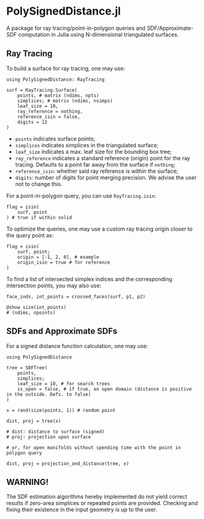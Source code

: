 # PolySignedDistance.jl

A package for ray tracing/point-in-polygon queries and SDF/Approximate-SDF computation in Julia using N-dimensional triangulated surfaces.

## Ray Tracing

To build a surface for ray tracing, one may use:

```
using PolySignedDistance: RayTracing

surf = RayTracing.Surface(
    points, # matrix (ndims, npts)
    simplices; # matrix (ndims, nsimps)
    leaf_size = 10,
    ray_reference = nothing,
    reference_isin = false,
    digits = 12
)
```

* `points` indicates surface points;
* `simplices` indicates simplices in the triangulated surface;
* `leaf_size` indicates a max. leaf size for the bounding box tree;
* `ray_reference` indicates a standard reference (origin) point for the ray tracing. Defaults to a point far away from the surface if `nothing`;
* `reference_isin`: whether said ray reference is within the surface;
* `digits`: number of digits for point merging precision. We advise the user not to change this.

For a point-in-polygon query, you can use `RayTracing.isin`:

```
flag = isin(
    surf, point
) # true if within solid
```

To optimize the queries, one may use a custom ray tracing origin closer to the query point as:

```
flag = isin(
    surf, point;
    origin = [-1, 2, 0], # example
    origin_isin = true # for reference
)
```

To find a list of intersected simplex indices and the corresponding intersection points, you may also use:

```
face_inds, int_points = crossed_faces(surf, p1, p2)

@show size(int_points)
# (ndims, npoints)
```

## SDFs and Approximate SDFs

For a signed distance function calculation, one may use:

```
using PolySignedDistance

tree = SDFTree(
    points,
    simplices;
    leaf_size = 10, # for search trees
    is_open = false, # if true, an open domain (distance is positive in the outside. Defs. to false)
)

x = rand(size(points, 1)) # random point

dist, proj = tree(x)

# dist: distance to surface (signed)
# proj: projection upon surface

# or, for open manifolds without spending time with the point in polygon query

dist, proj = projection_and_distance(tree, x)
```

## WARNING!

The SDF estimation algorithms hereby implemented do not yield correct results if zero-area simplices or repeated points are provided. Checking and fixing their existence in the input geometry is up to the user.
